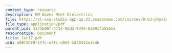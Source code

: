 ```yaml
---
content_type: resource
description: EM Waves Meet Dielectrics
file: https://ol-ocw-studio-app-qa.s3.amazonaws.com/courses/8-03-physics-iii-spring-2003/a98f5bf81f7ceffce965c820413e3e4b_lec17.pdf
file_type: application/pdf
parent_uid: 3175b00f-4714-9dd3-9d44-6a091fa5561a
resourcetype: Document
title: lec17.pdf
uid: a98f5bf8-1f7c-effc-e965-c820413e3e4b
---
```

